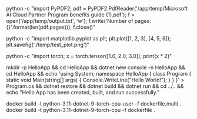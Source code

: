 python -c "import PyPDF2; pdf = PyPDF2.PdfReader('/app/temp/Microsoft AI Cloud Partner Program benefits guide (1).pdf'); f = open('/app/temp/output.txt', 'w'); f.write('Number of pages: {}'.format(len(pdf.pages))); f.close()"

python -c "import matplotlib.pyplot as plt; plt.plot([1, 2, 3], [4, 5, 6]); plt.savefig('./temp/test_plot.png')"

python -c "import torch; x = torch.tensor([1.0, 2.0, 3.0]); print(x * 2)"

mkdir -p HelloApp && cd HelloApp && dotnet new console -n HelloApp && cd HelloApp && echo 'using System; namespace HelloApp { class Program { static void Main(string[] args) { Console.WriteLine("Hello World!"); } } }' > Program.cs && dotnet restore && dotnet build && dotnet run && cd ../.. && echo "Hello App has been created, built, and run successfully."

docker build -t python-3.11-dotnet-9-torch-cpu-user -f dockerfile.multi .
docker build -t python-3.11-dotnet-9-torch-cpu -f dockerfile .